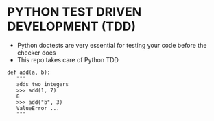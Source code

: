 # PYTHON TEST DRIVEN DEVELOPMENT (TDD)

* Python doctests are very essential for testing your code before the checker does
* This repo takes care of Python TDD

```
def add(a, b):
   """
   adds two integers
   >>> add(1, 7)
   8
   >>> add("b", 3)
   ValueError ...
   """
```